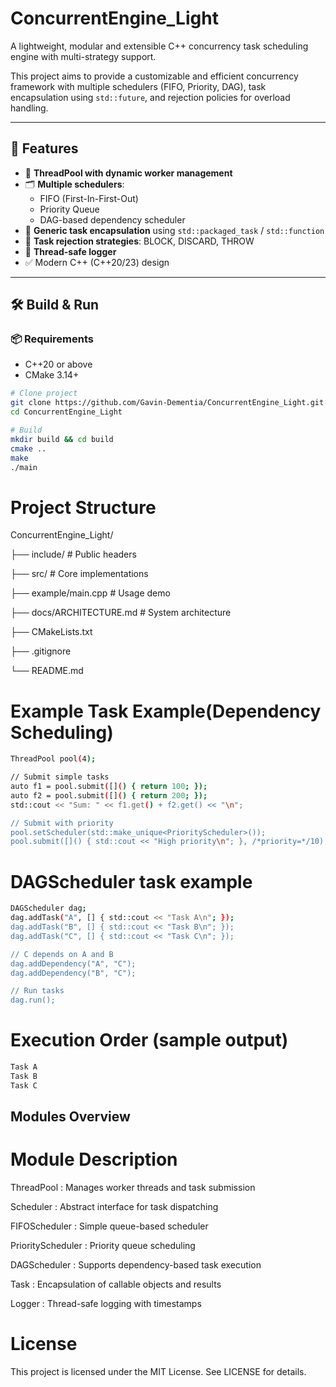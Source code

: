# ConcurrentEngine_Light

A lightweight, modular and extensible C++ concurrency task scheduling engine with multi-strategy support.

This project aims to provide a customizable and efficient concurrency framework with multiple schedulers (FIFO, Priority, DAG), task encapsulation using `std::future`, and rejection policies for overload handling.

---

## 🌟 Features

- 🧵 **ThreadPool with dynamic worker management**
- 🗂️ **Multiple schedulers**:
  - FIFO (First-In-First-Out)
  - Priority Queue
  - DAG-based dependency scheduler
- 🔮 **Generic task encapsulation** using `std::packaged_task` / `std::function`
- 🚫 **Task rejection strategies**: BLOCK, DISCARD, THROW
- 📜 **Thread-safe logger**
- ✅ Modern C++ (C++20/23) design

---

## 🛠️ Build & Run

### 📦 Requirements

- C++20 or above
- CMake 3.14+

```bash
# Clone project
git clone https://github.com/Gavin-Dementia/ConcurrentEngine_Light.git
cd ConcurrentEngine_Light

# Build
mkdir build && cd build
cmake ..
make
./main
```

# Project Structure 
ConcurrentEngine_Light/

├── include/             # Public headers

├── src/                 # Core implementations

├── example/main.cpp     # Usage demo

├── docs/ARCHITECTURE.md # System architecture

├── CMakeLists.txt

├── .gitignore

└── README.md

# Example Task Example(Dependency Scheduling)
```bash
ThreadPool pool(4);

// Submit simple tasks
auto f1 = pool.submit([]() { return 100; });
auto f2 = pool.submit([]() { return 200; });
std::cout << "Sum: " << f1.get() + f2.get() << "\n";

// Submit with priority
pool.setScheduler(std::make_unique<PriorityScheduler>());
pool.submit([]() { std::cout << "High priority\n"; }, /*priority=*/10);
```

# DAGScheduler task example
```bash
DAGScheduler dag;
dag.addTask("A", [] { std::cout << "Task A\n"; });
dag.addTask("B", [] { std::cout << "Task B\n"; });
dag.addTask("C", [] { std::cout << "Task C\n"; });

// C depends on A and B
dag.addDependency("A", "C");
dag.addDependency("B", "C");

// Run tasks
dag.run();
```

# Execution Order (sample output)
```bash
Task A
Task B
Task C
```

## Modules Overview

# Module	Description

ThreadPool : Manages worker threads and task submission

Scheduler :	Abstract interface for task dispatching

FIFOScheduler :	Simple queue-based scheduler

PriorityScheduler :	Priority queue scheduling

DAGScheduler : Supports dependency-based task execution

Task : Encapsulation of callable objects and results

Logger : Thread-safe logging with timestamps

# License

This project is licensed under the MIT License. See LICENSE for details.
